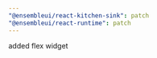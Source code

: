 ```yaml
---
"@ensembleui/react-kitchen-sink": patch
"@ensembleui/react-runtime": patch
---
```


added flex widget
